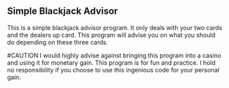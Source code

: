 ## Simple Blackjack Advisor

This is a simple blackjack advisor program. It only deals with your two cards
and the dealers up card. This program will advise you on what you should do depending
on these three cards.

#CAUTION
I would highly advise against bringing this program into a casino and using it for
monetary gain. This program is for fun and practice. I hold no responsibility if you
choose to use this ingenious code for your personal gain.  
